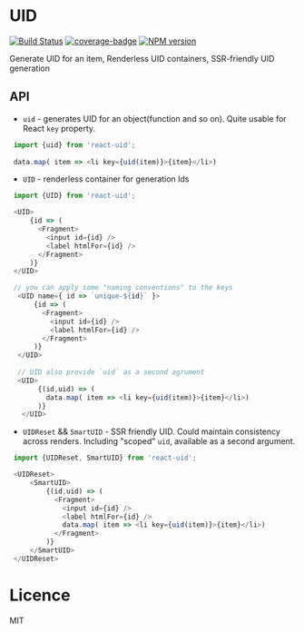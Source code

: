 UID
=======
[![Build Status](https://travis-ci.org/thearnica/react-uid.svg?branch=master)](https://travis-ci.org/thearnica/react-uid)
[![coverage-badge](https://img.shields.io/codecov/c/github/thearnica/react-uid.svg?style=flat-square)](https://codecov.io/github/thearnica/react-uid)
[![NPM version](https://img.shields.io/npm/v/react-uid.svg)](https://www.npmjs.com/package/react-uid)


Generate UID for an item, Renderless UID containers, SSR-friendly UID generation

## API
- `uid` - generates UID for an object(function and so on). Quite usable for React `key` property.
```js
 import {uid} from 'react-uid';
 
 data.map( item => <li key={uid(item)}>{item}</li>)
``` 

- `UID` - renderless container for generation Ids
```js
 import {UID} from 'react-uid';

 <UID>
     {id => (
       <Fragment>
         <input id={id} />
         <label htmlFor={id} />
       </Fragment> 
     )}
 </UID>

 // you can apply some "naming conventions" to the keys
  <UID name={ id => `unique-${id}` }>
      {id => (
        <Fragment>
          <input id={id} />
          <label htmlFor={id} />
        </Fragment>
      )}
  </UID>
  
  // UID also provide `uid` as a second agrument
  <UID>
       {(id,uid) => (
         data.map( item => <li key={uid(item)}>{item}</li>) 
       )}
   </UID>
```

- `UIDReset` && `SmartUID` - SSR friendly UID. Could maintain consistency across renders.
Including "scoped" `uid`, available as a second argument.
```js
 import {UIDReset, SmartUID} from 'react-uid';

 <UIDReset>
     <SmartUID>
         {(id,uid) => (
           <Fragment>
             <input id={id} />
             <label htmlFor={id} />
             data.map( item => <li key={uid(item)}>{item}</li>)
           </Fragment> 
         )}
     </SmartUID>
 </UIDReset>
```

# Licence
 MIT
  
